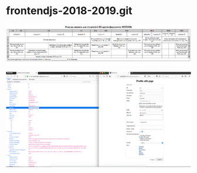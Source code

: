 # frontendjs-2018-2019.git
![alt text](https://raw.githubusercontent.com/PanKovskiy/frontendjs-2018-2019/HomeTask-2/HomeTask-2//img/screen/table.png)

![alt text](https://raw.githubusercontent.com/PanKovskiy/frontendjs-2018-2019/HomeTask-2/HomeTask-2/img/screen/form.png)
